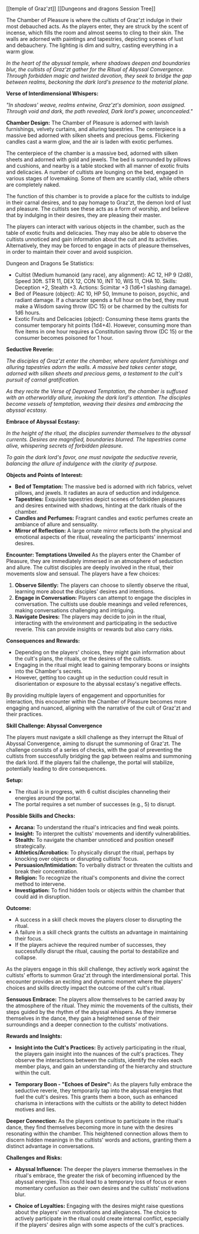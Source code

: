[[temple of Graz'zt]]
[[Dungeons and dragons Session Tree]]

The Chamber of Pleasure is where the cultists of Graz'zt indulge in their most debauched acts. As the players enter, they are struck by the scent of incense, which fills the room and almost seems to cling to their skin. The walls are adorned with paintings and tapestries, depicting scenes of lust and debauchery. The lighting is dim and sultry, casting everything in a warm glow.

_In the heart of the abyssal temple, where shadows deepen and boundaries blur, the cultists of Graz'zt gather for the Ritual of Abyssal Convergence. Through forbidden magic and twisted devotion, they seek to bridge the gap between realms, beckoning the dark lord's presence to the material plane._

**Verse of Interdimensional Whispers:**

_"In shadows' weave, realms entwine,_ _Graz'zt's dominion, soon assigned._ _Through void and dark, the path revealed,_ _Dark lord's power, unconcealed."_

**Chamber Design:** The Chamber of Pleasure is adorned with lavish furnishings, velvety curtains, and alluring tapestries. The centerpiece is a massive bed adorned with silken sheets and precious gems. Flickering candles cast a warm glow, and the air is laden with exotic perfumes.

The centerpiece of the chamber is a massive bed, adorned with silken sheets and adorned with gold and jewels. The bed is surrounded by pillows and cushions, and nearby is a table stocked with all manner of exotic fruits and delicacies. A number of cultists are lounging on the bed, engaged in various stages of lovemaking. Some of them are scantily clad, while others are completely naked.

The function of this chamber is to provide a place for the cultists to indulge in their carnal desires, and to pay homage to Graz'zt, the demon lord of lust and pleasure. The cultists see these acts as a form of worship, and believe that by indulging in their desires, they are pleasing their master.

The players can interact with various objects in the chamber, such as the table of exotic fruits and delicacies. They may also be able to observe the cultists unnoticed and gain information about the cult and its activities. Alternatively, they may be forced to engage in acts of pleasure themselves, in order to maintain their cover and avoid suspicion.

Dungeon and Dragons 5e Statistics:

-   Cultist (Medium humanoid (any race), any alignment): AC 12, HP 9 (2d8), Speed 30ft. STR 11, DEX 12, CON 10, INT 10, WIS 11, CHA 10. Skills: Deception +2, Stealth +3. Actions: Scimitar +3 (1d6+1 slashing damage).
-   Bed of Pleasure (object): AC 10, HP 50, Immune to poison, psychic, and radiant damage. If a character spends a full hour on the bed, they must make a Wisdom saving throw (DC 15) or be charmed by the cultists for 1d6 hours.
-   Exotic Fruits and Delicacies (object): Consuming these items grants the consumer temporary hit points (1d4+4). However, consuming more than five items in one hour requires a Constitution saving throw (DC 15) or the consumer becomes poisoned for 1 hour.


**Seductive Reverie:**

_The disciples of Graz'zt enter the chamber, where opulent furnishings and alluring tapestries adorn the walls. A massive bed takes center stage, adorned with silken sheets and precious gems, a testament to the cult's pursuit of carnal gratification._

_As they recite the Verse of Depraved Temptation, the chamber is suffused with an otherworldly allure, invoking the dark lord's attention. The disciples become vessels of temptation, weaving their desires and embracing the abyssal ecstasy._

**Embrace of Abyssal Ecstasy:**

_In the height of the ritual, the disciples surrender themselves to the abyssal currents. Desires are magnified, boundaries blurred. The tapestries come alive, whispering secrets of forbidden pleasure._

_To gain the dark lord's favor, one must navigate the seductive reverie, balancing the allure of indulgence with the clarity of purpose._


**Objects and Points of Interest:**

- **Bed of Temptation:** The massive bed is adorned with rich fabrics, velvet pillows, and jewels. It radiates an aura of seduction and indulgence.
- **Tapestries:** Exquisite tapestries depict scenes of forbidden pleasures and desires entwined with shadows, hinting at the dark rituals of the chamber.
- **Candles and Perfumes:** Fragrant candles and exotic perfumes create an ambiance of allure and sensuality.
- **Mirror of Reflection:** A large ornate mirror reflects both the physical and emotional aspects of the ritual, revealing the participants' innermost desires.

**Encounter: Temptations Unveiled** As the players enter the Chamber of Pleasure, they are immediately immersed in an atmosphere of seduction and allure. The cultist disciples are deeply involved in the ritual, their movements slow and sensual. The players have a few choices:

1. **Observe Silently:** The players can choose to silently observe the ritual, learning more about the disciples' desires and intentions.
2. **Engage in Conversation:** Players can attempt to engage the disciples in conversation. The cultists use double meanings and veiled references, making conversations challenging and intriguing.
3. **Navigate Desires:** The players may decide to join in the ritual, interacting with the environment and participating in the seductive reverie. This can provide insights or rewards but also carry risks.

**Consequences and Rewards:**

- Depending on the players' choices, they might gain information about the cult's plans, the rituals, or the desires of the cultists.
- Engaging in the ritual might lead to gaining temporary boons or insights into the Chamber's secrets.
- However, getting too caught up in the seduction could result in disorientation or exposure to the abyssal ecstasy's negative effects.

By providing multiple layers of engagement and opportunities for interaction, this encounter within the Chamber of Pleasure becomes more engaging and nuanced, aligning with the narrative of the cult of Graz'zt and their practices.

**Skill Challenge: Abyssal Convergence**

The players must navigate a skill challenge as they interrupt the Ritual of Abyssal Convergence, aiming to disrupt the summoning of Graz'zt. The challenge consists of a series of checks, with the goal of preventing the cultists from successfully bridging the gap between realms and summoning the dark lord. If the players fail the challenge, the portal will stabilize, potentially leading to dire consequences.

**Setup:**

- The ritual is in progress, with 6 cultist disciples channeling their energies around the portal.
- The portal requires a set number of successes (e.g., 5) to disrupt.

**Possible Skills and Checks:**

- **Arcana:** To understand the ritual's intricacies and find weak points.
- **Insight:** To interpret the cultists' movements and identify vulnerabilities.
- **Stealth:** To navigate the chamber unnoticed and position oneself strategically.
- **Athletics/Acrobatics:** To physically disrupt the ritual, perhaps by knocking over objects or disrupting cultists' focus.
- **Persuasion/Intimidation:** To verbally distract or threaten the cultists and break their concentration.
- **Religion:** To recognize the ritual's components and divine the correct method to intervene.
- **Investigation:** To find hidden tools or objects within the chamber that could aid in disruption.

**Outcome:**

- A success in a skill check moves the players closer to disrupting the ritual.
- A failure in a skill check grants the cultists an advantage in maintaining their focus.
- If the players achieve the required number of successes, they successfully disrupt the ritual, causing the portal to destabilize and collapse.

As the players engage in this skill challenge, they actively work against the cultists' efforts to summon Graz'zt through the interdimensional portal. This encounter provides an exciting and dynamic moment where the players' choices and skills directly impact the outcome of the cult's ritual.



**Sensuous Embrace:** The players allow themselves to be carried away by the atmosphere of the ritual. They mimic the movements of the cultists, their steps guided by the rhythm of the abyssal whispers. As they immerse themselves in the dance, they gain a heightened sense of their surroundings and a deeper connection to the cultists' motivations.

**Rewards and Insights:**

- **Insight into the Cult's Practices:** By actively participating in the ritual, the players gain insight into the nuances of the cult's practices. They observe the interactions between the cultists, identify the roles each member plays, and gain an understanding of the hierarchy and structure within the cult.
    
- **Temporary Boon - "Echoes of Desire":** As the players fully embrace the seductive reverie, they temporarily tap into the abyssal energies that fuel the cult's desires. This grants them a boon, such as enhanced charisma in interactions with the cultists or the ability to detect hidden motives and lies.
    

**Deeper Connection:** As the players continue to participate in the ritual's dance, they find themselves becoming more in tune with the desires resonating within the chamber. This heightened connection allows them to discern hidden meanings in the cultists' words and actions, granting them a distinct advantage in conversations.

**Challenges and Risks:**

- **Abyssal Influence:** The deeper the players immerse themselves in the ritual's embrace, the greater the risk of becoming influenced by the abyssal energies. This could lead to a temporary loss of focus or even momentary confusion as their own desires and the cultists' motivations blur.
    
- **Choice of Loyalties:** Engaging with the desires might raise questions about the players' own motivations and allegiances. The choice to actively participate in the ritual could create internal conflict, especially if the players' desires align with some aspects of the cult's practices.